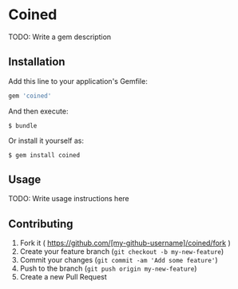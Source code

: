 # Coined

TODO: Write a gem description

## Installation

Add this line to your application's Gemfile:

```ruby
gem 'coined'
```

And then execute:

    $ bundle

Or install it yourself as:

    $ gem install coined

## Usage

TODO: Write usage instructions here

## Contributing

1. Fork it ( https://github.com/[my-github-username]/coined/fork )
2. Create your feature branch (`git checkout -b my-new-feature`)
3. Commit your changes (`git commit -am 'Add some feature'`)
4. Push to the branch (`git push origin my-new-feature`)
5. Create a new Pull Request
